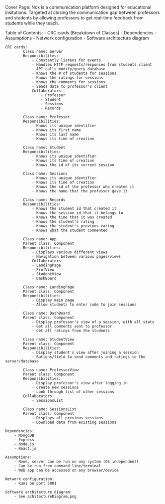 Cover Page: 
        Nox is a communication platform designed for educational insitutions. Targeted at closing the communication gap between professors and students by allowing professors to get real-time feedback from students while they teach.

Table of Contents:
    - CRC cards (Breakdown of Classes)
    - Dependencies
    - Assumptions
    - Network configuration
    - Software architecture diagram

    CRC cards:
            Class name: Server
            Responsibilites:
                - Constantly listens for events
                - Handles HTTP requests/responses from students client
                - API calls modify/query database
                - Knows the # of students for sessions
                - Knows the ratings for sessions
                - Knows the comments for sessions
                - Sends data to professor's client
                Collaborators:
                    - Professor
                    - Student
                    - Sessions
                    - Records

            Class name: Professor
            Responsibilities:
                - Knows its unique identifier
                - Knows its first name
                - Knows its last name
                - Knows its time of creation

            Class name: Student
            Responsibilities:
                - Knows its unique identifier
                - Knows its time of creation
                - Knows the id of its current session

            Class name: Sessions
                - Knows its unique identifier
                - Knows its time of creation
                - Knows the id of the professor who created it
                - Knows the name that the professor gave it

            Class name: Records
            Responsibilities:
                - Knows the student id that created it
                - Knows the session id that it belongs to
                - Knows the time that it was created
                - Knows the student's rating
                - Knows the student's previous rating
                - Knows what the student commented

            Class name: App
            Parent class: Component
            Responsibilities:
                - Displays various different views
                - Navigation between various pages/views
                Collaborators:
                - LandingPage
                - ProfView
                - StudentView
                - DashBoard

            Class name: LandingPage
            Parent class: Component
            Responsibilities:
                - Display main page
                - Allow students to enter code to join sessions

            Class name: DashBoard
            Parent class: Component
                - Display professor's view of a session, with all stats
                - Get all comments sent to professor
                - Get all ratings from the students

            Class name: StudentView
            Parent class: Component
            Responsibilities:
                - Display student's view after joining a session
                - Buttons/field to send comments and ratings to the server/database

            Class name: ProfessorView
            Parent class: Component
            Responsibilities:
                - Display professor's view after logging in
                - Create new sessions
                - Look through list of other sessions
            Collaborators:
                - SessionsList

            Class name: SessionsList
            Parent class: Component 
                - Displays all previous sessions
                - Download data from existing sessions

    Dependencies:
        - MongoDB
        - Express
        - Node.js
        - React.js

    Assumptions:
        - None, server can be run on any system (OS independent)
        - Can be run from command line/terminal
        - Web app can be accessed on any browser/device

    Network configuration:
        - Runs on port 5001

    Software architecture diagram:
        - See achitectureDiagram.png